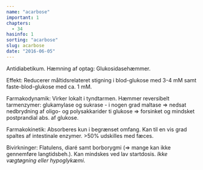 ```yaml
---
name: "acarbose"
important: 1
chapters:  
  - 34
hasinfo: 1
sorting: "acarbose"
slug: acarbose
date: "2016-06-05"
---
```


Antidiabetikum. Hæmning af optag: Glukosidasehæmmer.

Effekt: Reducerer måltidsrelateret stigning i blod-glukose med 3-4 mM samt faste-blod-glukose med ca. 1 mM.

Farmakodynamik: Virker lokalt i tyndtarmen. Hæmmer reversibelt tarmenzymer: glukamylase og sukrase - i nogen grad maltase => nedsat nedbrydning af oligo- og polysakkarider ti glukose => forsinket og mindsket postprandial abs. af glukose.

Farmakokinetik: Absorberes kun i begrænset omfang. Kan til en vis grad spaltes af intestinale enzymer. >50% udskilles med fæces.

Bivirkninger: Flatulens, diaré samt borborygmi (=> mange kan ikke gennemføre langtidsbeh.). Kan mindskes ved lav startdosis. <em>Ikke vægtøgning eller hypoglykæmi</em>.
